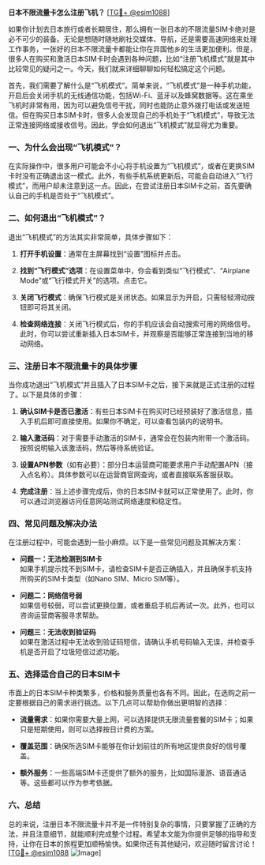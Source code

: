 **日本不限流量卡怎么注册飞机？** [[TG💪+ @esim1088](https://t.me/s/esim1088)]

如果你计划去日本旅行或者长期居住，那么拥有一张日本的不限流量SIM卡绝对是必不可少的装备。无论是想随时随地刷社交媒体、导航，还是需要高速网络来处理工作事务，一张好的日本不限流量卡都能让你在异国他乡的生活更加便利。但是，很多人在购买和激活日本SIM卡时会遇到各种问题，比如“注册飞机模式”就是其中比较常见的疑问之一。今天，我们就来详细聊聊如何轻松搞定这个问题。

首先，我们需要了解什么是“飞机模式”。简单来说，“飞机模式”是一种手机功能，开启后会关闭手机的无线通信功能，包括Wi-Fi、蓝牙以及蜂窝数据等。这在乘坐飞机时非常有用，因为可以避免信号干扰，同时也能防止意外拨打电话或发送短信。但在购买日本SIM卡时，很多人会发现自己的手机处于“飞机模式”，导致无法正常连接网络或接收信号。因此，学会如何退出“飞机模式”就显得尤为重要。

### **一、为什么会出现“飞机模式”？**

在实际操作中，很多用户可能会不小心将手机设置为“飞机模式”，或者在更换SIM卡时没有正确退出这一模式。此外，有些手机系统更新后，可能会自动进入“飞行模式”，而用户却未注意到这一点。因此，在尝试注册日本SIM卡之前，首先要确认自己的手机是否处于“飞机模式”。

### **二、如何退出“飞机模式”？**

退出“飞机模式”的方法其实非常简单，具体步骤如下：

1. **打开手机设置**：通常在主屏幕找到“设置”图标并点击。
   
2. **找到“飞行模式”选项**：在设置菜单中，你会看到类似“飞行模式”、“Airplane Mode”或“飞行模式开关”的选项。点击它。

3. **关闭飞行模式**：确保飞行模式是关闭状态。如果显示为开启，只需轻轻滑动按钮即可将其关闭。

4. **检查网络连接**：关闭飞行模式后，你的手机应该会自动搜索可用的网络信号。此时，你可以尝试重新插入日本SIM卡，并观察是否能够正常连接到当地的移动网络。

### **三、注册日本不限流量卡的具体步骤**

当你成功退出“飞机模式”并且插入了日本SIM卡之后，接下来就是正式注册的过程了。以下是具体的步骤：

1. **确认SIM卡是否已激活**：有些日本SIM卡在购买时已经预装好了激活信息，插入手机后即可直接使用。如果你不确定，可以查看包装内的说明书。

2. **输入激活码**：对于需要手动激活的SIM卡，通常会在包装内附带一个激活码。按照说明输入该激活码，然后等待系统验证。

3. **设置APN参数**（如有必要）：部分日本运营商可能要求用户手动配置APN（接入点名称）。具体参数可以在运营商官网查询，或者直接联系客服获取。

4. **完成注册**：当上述步骤完成后，你的日本SIM卡就可以正常使用了。此时，你可以通过浏览器访问任意网站测试网络速度和稳定性。

### **四、常见问题及解决办法**

在注册过程中，可能会遇到一些小麻烦。以下是一些常见问题及其解决方案：

- **问题一：无法检测到SIM卡**  
  如果手机提示找不到SIM卡，请检查SIM卡是否正确插入，并且确保手机支持所购买的SIM卡类型（如Nano SIM、Micro SIM等）。

- **问题二：网络信号弱**  
  如果信号较弱，可以尝试更换位置，或者重启手机后再试一次。此外，也可以咨询运营商客服寻求帮助。

- **问题三：无法收到验证码**  
  如果在激活过程中无法收到验证码短信，请确认手机号码输入无误，并检查手机是否开启了垃圾短信过滤功能。

### **五、选择适合自己的日本SIM卡**

市面上的日本SIM卡种类繁多，价格和服务质量也各有不同。因此，在选购之前一定要根据自己的需求进行挑选。以下几点可以帮助你做出更明智的选择：

- **流量需求**：如果你需要大量上网，可以选择提供无限流量套餐的SIM卡；如果只是短期使用，则可以选择按日计费的方案。

- **覆盖范围**：确保所选SIM卡能够在你计划前往的所有地区提供良好的信号覆盖。

- **额外服务**：一些高端SIM卡还提供了额外的服务，比如国际漫游、语音通话等。这些都可以作为参考依据。

### **六、总结**

总的来说，注册日本不限流量卡并不是一件特别复杂的事情，只要掌握了正确的方法，并且注意细节，就能顺利完成整个过程。希望本文能为你提供足够的指导和支持，让你在日本的旅程更加顺畅愉快。如果你还有其他疑问，欢迎随时留言讨论！[[TG💪+ @esim1088](https://t.me/s/esim1088) ![Image](https://i.postimg.cc/4NQfJmqS/Snipaste-2025-05-13-00-14-12.png)]